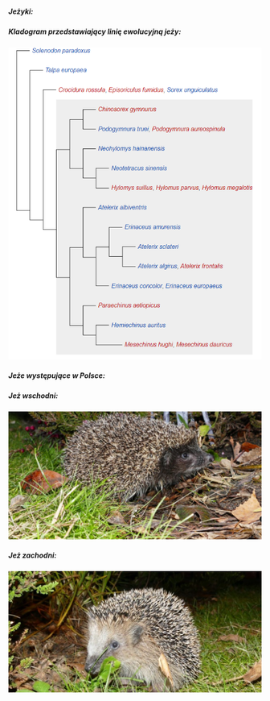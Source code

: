 
##### Jeżyki:
##### Kladogram przedstawiający linię ewolucyjną jeży:
![rodzina](jezyk.png)

##### Jeże występujące w Polsce:
##### Jeż wschodni:
![wsch](jezwsch.png)
##### Jeż zachodni:
![zach](jezzach.png)
